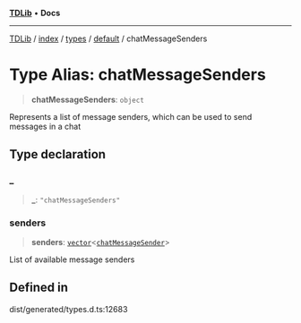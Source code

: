 [**TDLib**](../../../../../../README.md) • **Docs**

***

[TDLib](../../../../../../modules.md) / [index](../../../../../README.md) / [types](../../../README.md) / [default](../README.md) / chatMessageSenders

# Type Alias: chatMessageSenders

> **chatMessageSenders**: `object`

Represents a list of message senders, which can be used to send messages in a chat

## Type declaration

### \_

> **\_**: `"chatMessageSenders"`

### senders

> **senders**: [`vector`](vector.md)\<[`chatMessageSender`](chatMessageSender.md)\>

List of available message senders

## Defined in

dist/generated/types.d.ts:12683
